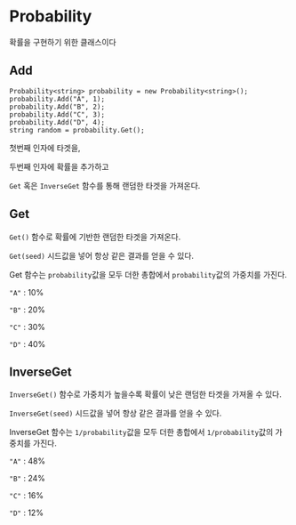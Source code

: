 # Probability<T>

확률을 구현하기 위한 클래스이다

## Add

```
Probability<string> probability = new Probability<string>();
probability.Add("A", 1);
probability.Add("B", 2);
probability.Add("C", 3);
probability.Add("D", 4);
string random = probability.Get();
```

첫번째 인자에 타겟을,

두번째 인자에 확률을 추가하고

`Get` 혹은 `InverseGet` 함수를 통해 랜덤한 타겟을 가져온다.

## Get

`Get()` 함수로 확률에 기반한 랜덤한 타겟을 가져온다.

`Get(seed)` 시드값을 넣어 항상 같은 결과를 얻을 수 있다.

Get 함수는 `probability`값을 모두 더한 총합에서 `probability`값의 가중치를 가진다.

`"A"` : 10%

`"B"` : 20%

`"C"` : 30%

`"D"` : 40%

## InverseGet
`InverseGet()` 함수로 가중치가 높을수록 확률이 낮은 랜덤한 타겟을 가져올 수 있다.

`InverseGet(seed)` 시드값을 넣어 항상 같은 결과를 얻을 수 있다.

InverseGet 함수는 `1/probability`값을 모두 더한 총합에서 `1/probability`값의 가중치를 가진다.

`"A"` : 48%

`"B"` : 24%

`"C"` : 16%

`"D"` : 12%
